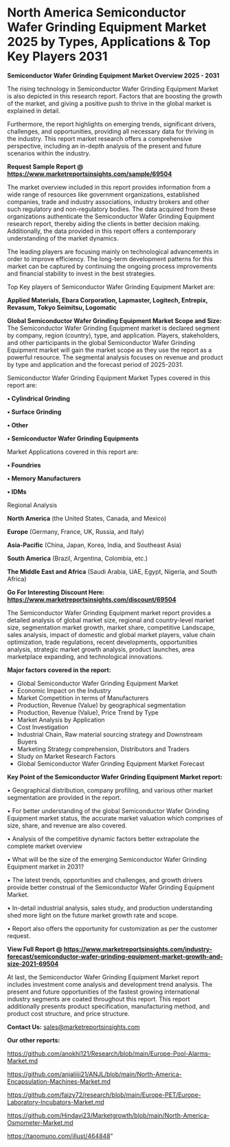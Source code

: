 # North America Semiconductor Wafer Grinding Equipment Market 2025 by Types, Applications & Top Key Players 2031

<Strong> Semiconductor Wafer Grinding Equipment Market Overview 2025 - 2031</strong>

The rising technology in Semiconductor Wafer Grinding Equipment Market is also depicted in this research report. Factors that are boosting the growth of the market, and giving a positive push to thrive in the global market is explained in detail.

Furthermore, the report highlights on emerging trends, significant drivers, challenges, and opportunities, providing all necessary data for thriving in the industry. This report market research offers a comprehensive perspective, including an in-depth analysis of the present and future scenarios within the industry.

<strong>Request Sample Report @ <a href=https://www.marketreportsinsights.com/sample/69504>https://www.marketreportsinsights.com/sample/69504</a></strong>

The market overview included in this report provides information from a wide range of resources like government organizations, established companies, trade and industry associations, industry brokers and other such regulatory and non-regulatory bodies. The data acquired from these organizations authenticate the Semiconductor Wafer Grinding Equipment research report, thereby aiding the clients in better decision making. Additionally, the data provided in this report offers a contemporary understanding of the market dynamics.

The leading players are focusing mainly on technological advancements in order to improve efficiency. The long-term development patterns for this market can be captured by continuing the ongoing process improvements and financial stability to invest in the best strategies.

Top Key players of Semiconductor Wafer Grinding Equipment Market are:

<strong>Applied Materials, Ebara Corporation, Lapmaster, Logitech, Entrepix, Revasum, Tokyo Seimitsu, Logomatic</strong>

<strong><b>Global Semiconductor Wafer Grinding Equipment Market Scope and Size:</b></strong>
The Semiconductor Wafer Grinding Equipment market is declared segment by company, region (country), type, and application. Players, stakeholders, and other participants in the global Semiconductor Wafer Grinding Equipment market will gain the market scope as they use the report as a powerful resource. The segmental analysis focuses on revenue and product by type and application and the forecast period of 2025-2031.

Semiconductor Wafer Grinding Equipment Market Types covered in this report are:

<strong>• Cylindrical Grinding

• Surface Grinding

• Other

• Semiconductor Wafer Grinding Equipments</strong>

Market Applications covered in this report are:

<strong>• Foundries

• Memory Manufacturers

• IDMs</strong> 

Regional Analysis

<strong>North America</strong> (the United States, Canada, and Mexico)

<strong>Europe</strong> (Germany, France, UK, Russia, and Italy)

<strong>Asia-Pacific</strong> (China, Japan, Korea, India, and Southeast Asia)

<strong>South America</strong> (Brazil, Argentina, Colombia, etc.)

<strong>The Middle East and Africa</strong> (Saudi Arabia, UAE, Egypt, Nigeria, and South Africa)

<strong>Go For Interesting Discount Here: <a href=https://www.marketreportsinsights.com/discount/69504>https://www.marketreportsinsights.com/discount/69504</a></strong>

The Semiconductor Wafer Grinding Equipment market report provides a detailed analysis of global market size, regional and country-level market size, segmentation market growth, market share, competitive Landscape, sales analysis, impact of domestic and global market players, value chain optimization, trade regulations, recent developments, opportunities analysis, strategic market growth analysis, product launches, area marketplace expanding, and technological innovations.

<strong><b>Major factors covered in the report:</b></strong>
<ul>
  <li>Global Semiconductor Wafer Grinding Equipment Market </li>
  <li>Economic Impact on the Industry</li>
  <li>Market Competition in terms of Manufacturers</li>
  <li>Production, Revenue (Value) by geographical segmentation</li>
  <li>Production, Revenue (Value), Price Trend by Type</li>
  <li>Market Analysis by Application</li>
  <li>Cost Investigation</li>
  <li>Industrial Chain, Raw material sourcing strategy and Downstream Buyers</li>
  <li>Marketing Strategy comprehension, Distributors and Traders</li>
  <li>Study on Market Research Factors</li>
  <li>Global Semiconductor Wafer Grinding Equipment Market Forecast</li>
</ul>

<strong><b>Key Point of the Semiconductor Wafer Grinding Equipment Market report:</b></strong>

• Geographical distribution, company profiling, and various other market segmentation are provided in the report.

• For better understanding of the global Semiconductor Wafer Grinding Equipment market status, the accurate market valuation which comprises of size, share, and revenue are also covered.

• Analysis of the competitive dynamic factors better extrapolate the complete market overview

• What will be the size of the emerging Semiconductor Wafer Grinding Equipment market in 2031?

• The latest trends, opportunities and challenges, and growth drivers provide better construal of the Semiconductor Wafer Grinding Equipment Market.

• In-detail industrial analysis, sales study, and production understanding shed more light on the future market growth rate and scope.

• Report also offers the opportunity for customization as per the customer request.

<strong><b>View Full Report @ <a href=https://www.marketreportsinsights.com/industry-forecast/semiconductor-wafer-grinding-equipment-market-growth-and-size-2021-69504>https://www.marketreportsinsights.com/industry-forecast/semiconductor-wafer-grinding-equipment-market-growth-and-size-2021-69504</a></b></strong>


At last, the Semiconductor Wafer Grinding Equipment Market report includes investment come analysis and development trend analysis. The present and future opportunities of the fastest growing international industry segments are coated throughout this report. This report additionally presents product specification, manufacturing method, and product cost structure, and price structure.

<strong>Contact Us:</strong>
sales@marketreportsinsights.com

<strong>Our other reports:</strong>

<a href=https://github.com/anokhi121/Research/blob/main/Europe-Pool-Alarms-Market.md>https://github.com/anokhi121/Research/blob/main/Europe-Pool-Alarms-Market.md</a>

<a href=https://github.com/anjaliiii21/ANJL/blob/main/North-America-Encapsulation-Machines-Market.md>https://github.com/anjaliiii21/ANJL/blob/main/North-America-Encapsulation-Machines-Market.md</a>

<a href=https://github.com/faizy72/research/blob/main/Europe-PET/Europe-Laboratory-Incubators-Market.md>https://github.com/faizy72/research/blob/main/Europe-PET/Europe-Laboratory-Incubators-Market.md</a>

<a href=https://github.com/Hindavi23/Marketgrowth/blob/main/North-America-Osmometer-Market.md>https://github.com/Hindavi23/Marketgrowth/blob/main/North-America-Osmometer-Market.md</a>

<a href=https://tanomuno.com/illust/464848>https://tanomuno.com/illust/464848</a>"
